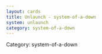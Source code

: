 ```yaml
---
layout: cards
title: Unlaunch - system-of-a-down
system: unlaunch
category: system-of-a-down
---
```

<div class="alert alert-secondary mb-4"><span class="i18n innerHTML-category">Category: </span><span class="i18n innerHTML-cat-system-of-a-down">system-of-a-down</span></div>
